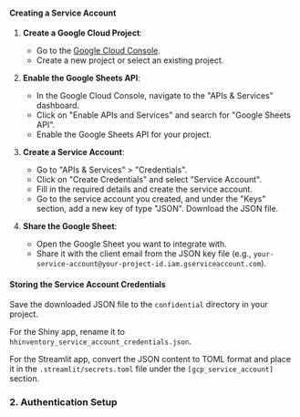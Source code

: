 #### Creating a Service Account

1. **Create a Google Cloud Project**:
    - Go to the [Google Cloud Console](https://console.cloud.google.com/).
    - Create a new project or select an existing project.

2. **Enable the Google Sheets API**:
    - In the Google Cloud Console, navigate to the "APIs & Services" dashboard.
    - Click on "Enable APIs and Services" and search for "Google Sheets API".
    - Enable the Google Sheets API for your project.

3. **Create a Service Account**:
    - Go to "APIs & Services" > "Credentials".
    - Click on "Create Credentials" and select "Service Account".
    - Fill in the required details and create the service account.
    - Go to the service account you created, and under the "Keys" section, add a new key of type "JSON". Download the JSON file.

4. **Share the Google Sheet**:
    - Open the Google Sheet you want to integrate with.
    - Share it with the client email from the JSON key file (e.g., `your-service-account@your-project-id.iam.gserviceaccount.com`).

#### Storing the Service Account Credentials

Save the downloaded JSON file to the `confidential` directory in your project.

For the Shiny app, rename it to `hhinventory_service_account_credentials.json`.

For the Streamlit app, convert the JSON content to TOML format and place it in the `.streamlit/secrets.toml` file under the `[gcp_service_account]` section.


### 2. Authentication Setup